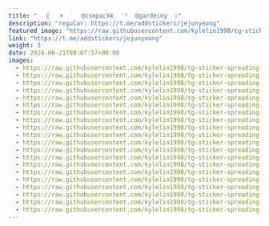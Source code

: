 ```yaml
---
title: "ㅤ ⩉   𖥻 ִ ۫  ּ @csmpackk  ꞌꞋ  @gardeiny  ٪"
description: "regular: https://t.me/addstickers/jejunyeong"
featured_image: "https://raw.githubusercontent.com/kylelin1998/tg-sticker-spreading-worldwide-images/main/img/f50d4810-91c2-43a6-a622-3499002416f4.jpg"
link: "https://t.me/addstickers/jejunyeong"
weight: 3
date: 2024-06-21T08:07:57+08:00
images:
  - https://raw.githubusercontent.com/kylelin1998/tg-sticker-spreading-worldwide-images/main/img/f50d4810-91c2-43a6-a622-3499002416f4.jpg
  - https://raw.githubusercontent.com/kylelin1998/tg-sticker-spreading-worldwide-images/main/img/0b6bff80-5a23-4f25-901d-017f7f3b9b60.jpg
  - https://raw.githubusercontent.com/kylelin1998/tg-sticker-spreading-worldwide-images/main/img/654494c2-d076-4583-872a-e2ad72f58208.jpg
  - https://raw.githubusercontent.com/kylelin1998/tg-sticker-spreading-worldwide-images/main/img/349ce411-3264-4df1-9162-dc07e2c23eb6.jpg
  - https://raw.githubusercontent.com/kylelin1998/tg-sticker-spreading-worldwide-images/main/img/60ac59d1-4b2d-4259-9db6-5e664d6446c6.jpg
  - https://raw.githubusercontent.com/kylelin1998/tg-sticker-spreading-worldwide-images/main/img/d7340efb-6098-43bd-8fc1-f62b1c10aeb6.jpg
  - https://raw.githubusercontent.com/kylelin1998/tg-sticker-spreading-worldwide-images/main/img/a8e3aab9-172d-446d-9f85-92c944808a8a.jpg
  - https://raw.githubusercontent.com/kylelin1998/tg-sticker-spreading-worldwide-images/main/img/a505087a-24fe-4d46-b235-19cecd389f38.jpg
  - https://raw.githubusercontent.com/kylelin1998/tg-sticker-spreading-worldwide-images/main/img/363a1df7-01cf-426f-8f22-9cf1f633155b.jpg
  - https://raw.githubusercontent.com/kylelin1998/tg-sticker-spreading-worldwide-images/main/img/28f29a7b-0674-4bfb-a845-fedd5e0bfa99.jpg
  - https://raw.githubusercontent.com/kylelin1998/tg-sticker-spreading-worldwide-images/main/img/9698fa7e-2017-4d9d-8a49-33b2f90e3d0d.jpg
  - https://raw.githubusercontent.com/kylelin1998/tg-sticker-spreading-worldwide-images/main/img/6e8b81ac-712e-49ff-9d5b-baa2b877619e.jpg
  - https://raw.githubusercontent.com/kylelin1998/tg-sticker-spreading-worldwide-images/main/img/44c1ad24-b013-465c-a400-72ef3e9b5f3c.jpg
  - https://raw.githubusercontent.com/kylelin1998/tg-sticker-spreading-worldwide-images/main/img/9fa1ad72-2cb7-44d2-83c7-e4fdda08ee07.jpg
  - https://raw.githubusercontent.com/kylelin1998/tg-sticker-spreading-worldwide-images/main/img/0b7f4ad1-6835-4072-b90f-452118093b0f.jpg
  - https://raw.githubusercontent.com/kylelin1998/tg-sticker-spreading-worldwide-images/main/img/62610e8e-0ddd-4edf-97a5-a38e67c7956d.jpg
  - https://raw.githubusercontent.com/kylelin1998/tg-sticker-spreading-worldwide-images/main/img/52e39fcb-a638-4a9a-8415-19f37cb0b124.jpg
  - https://raw.githubusercontent.com/kylelin1998/tg-sticker-spreading-worldwide-images/main/img/ec3ddb0f-6c23-4401-9da5-5130a512c2e7.jpg
  - https://raw.githubusercontent.com/kylelin1998/tg-sticker-spreading-worldwide-images/main/img/c39911cd-98e1-48c9-bed3-b384ede0a818.jpg
  - https://raw.githubusercontent.com/kylelin1998/tg-sticker-spreading-worldwide-images/main/img/87c54d7e-0378-4ff8-8adb-bbd2633e70b7.jpg
---
```

